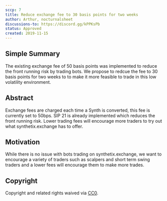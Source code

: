```yaml
---
sccp: 7
title: Reduce exchange fee to 30 basis points for two weeks
author: Arthur, nocturnalsheet 
discussions-to: https://discord.gg/kPPKsPb
status: Approved
created: 2019-11-15
---
```


## Simple Summary
<!--"If you can't explain it simply, you don't understand it well enough." Provide a simplified and layman-accessible explanation of the SCCP.-->
The existing exchange fee of 50 basis points was implemented to reduce the front running risk by trading bots. We propose to redcue the fee to 30 basis points for two weeks to to make it more feasible to trade in this low volatility environment.

## Abstract
<!--A short (~200 word) description of the variable change proposed.-->
Exchange fees are charged each time a Synth is converted, this fee is currently set to 50bps. SIP 21 is already implemented which reduces the front running risk. Lower trading fees will encourage more traders to try out what synthetix.exchange has to offer. 

## Motivation
<!--The motivation is critical for SCCPs that want to update variables within Synthetix. It should clearly explain why the existing variable is not incentive aligned. SCCP submissions without sufficient motivation may be rejected outright.-->
While there is no issue with bots trading on synthetix.exchange, we want to encourage a variety of traders such as scalpers and short term swing traders and a lower fees will encourage them to make more trades.

## Copyright
Copyright and related rights waived via [CC0](https://creativecommons.org/publicdomain/zero/1.0/).
